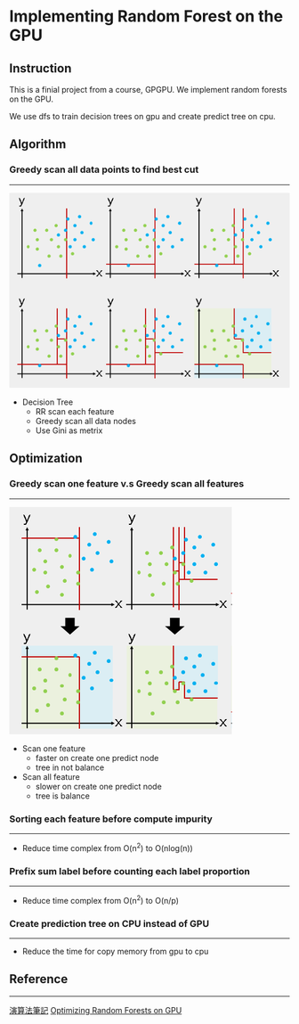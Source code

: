Implementing Random Forest on the GPU
=========================================
## Instruction
This is a finial project from a course, GPGPU. We implement random forests on the GPU.

We use dfs to train  decision trees on gpu and create predict tree on cpu.

## Algorithm
### Greedy scan all data points to find best cut
-----------------------
![decisiontree](https://github.com/c14016057/GPGPU_Programming_2016S/blob/master/finial/figure/decisiontree.png)
- Decision Tree
	- RR scan each feature
	- Greedy scan all data nodes
	- Use Gini as metrix
## Optimization 
### Greedy scan one feature v.s Greedy scan all features
------------------------
![scanmethod](https://github.com/c14016057/GPGPU_Programming_2016S/blob/master/finial/figure/scanmethod.png)
- Scan one feature
	- faster on create one predict node
	- tree in not balance
- Scan all feature
	- slower on create one predict node
	- tree is balance
### Sorting each feature before compute impurity
---------------------------
- Reduce time complex from O(n<sup>2</sup>) to O(nlog(n))
### Prefix sum label before counting each label proportion
--------------------------
- Reduce time complex from O(n<sup>2</sup>) to O(n/p)
### Create prediction tree on CPU instead of GPU
-------------------------
- Reduce the time for copy memory from gpu to cpu

## Reference
----------------------------
[演算法筆記](http://www.csie.ntnu.edu.tw/~u91029/Classification.html)
[Optimizing Random Forests on GPU](http://digitalassets.lib.berkeley.edu/techreports/ucb/text/EECS-2014-205.pdf)



